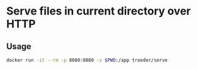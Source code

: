 # Serve files in current directory over HTTP

## Usage

```sh
docker run -it --rm -p 8080:8080 -v $PWD:/app treeder/serve
```
